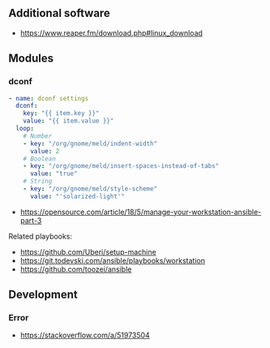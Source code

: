 ## Additional software

- https://www.reaper.fm/download.php#linux_download

## Modules

### dconf

```yaml
- name: dconf settings
  dconf:
    key: "{{ item.key }}"
    value: "{{ item.value }}"
  loop:
    # Number
    - key: "/org/gnome/meld/indent-width"
      value: 2
    # Boolean
    - key: "/org/gnome/meld/insert-spaces-instead-of-tabs"
      value: "true"
    # String
    - key: "/org/gnome/meld/style-scheme"
      value: "'solarized-light'"
```

- https://opensource.com/article/18/5/manage-your-workstation-ansible-part-3

Related playbooks:

- https://github.com/Uberi/setup-machine
- https://git.todevski.com/ansible/playbooks/workstation
- https://github.com/toozej/ansible

## Development

### Error

- https://stackoverflow.com/a/51973504
